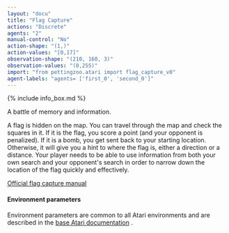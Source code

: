 ```yaml
---
layout: "docu"
title: "Flag Capture"
actions: "Discrete"
agents: "2"
manual-control: "No"
action-shape: "(1,)"
action-values: "[0,17]"
observation-shape: "(210, 160, 3)"
observation-values: "(0,255)"
import: "from pettingzoo.atari import flag_capture_v0"
agent-labels: "agents= ['first_0', 'second_0']"
---
```


{% include info_box.md %}




A battle of memory and information.

A flag is hidden
on the map.
You can travel through the map and check
the squares in it. If it is the flag,
you score a point (and your opponent is penalized).
If it is a bomb, you get sent back to your starting location.
Otherwise, it will give you a hint to where the flag is,
either a direction or a distance.
Your player needs to be able to use information from both
your own search and your opponent's search in order to
narrow down the location of the flag quickly and effectively.

[Official flag capture manual](https://atariage.com/manual_html_page.php?SoftwareLabelID=183)


#### Environment parameters

Environment parameters are common to all Atari environments and are described in the [base Atari documentation](../atari) .
